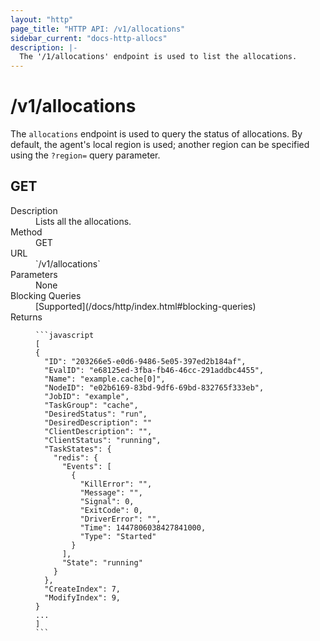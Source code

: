 ```yaml
---
layout: "http"
page_title: "HTTP API: /v1/allocations"
sidebar_current: "docs-http-allocs"
description: |-
  The '/1/allocations' endpoint is used to list the allocations.
---
```


# /v1/allocations

The `allocations` endpoint is used to query the status of allocations.
By default, the agent's local region is used; another region can
be specified using the `?region=` query parameter.

## GET

<dl>
  <dt>Description</dt>
  <dd>
    Lists all the allocations.
  </dd>

  <dt>Method</dt>
  <dd>GET</dd>

  <dt>URL</dt>
  <dd>`/v1/allocations`</dd>

  <dt>Parameters</dt>
  <dd>
    None
  </dd>

  <dt>Blocking Queries</dt>
  <dd>
    [Supported](/docs/http/index.html#blocking-queries)
  </dd>

  <dt>Returns</dt>
  <dd>

    ```javascript
    [
    {
      "ID": "203266e5-e0d6-9486-5e05-397ed2b184af",
      "EvalID": "e68125ed-3fba-fb46-46cc-291addbc4455",
      "Name": "example.cache[0]",
      "NodeID": "e02b6169-83bd-9df6-69bd-832765f333eb",
      "JobID": "example",
      "TaskGroup": "cache",
      "DesiredStatus": "run",
      "DesiredDescription": ""
      "ClientDescription": "",
      "ClientStatus": "running",
      "TaskStates": {
        "redis": {
          "Events": [
            {
              "KillError": "",
              "Message": "",
              "Signal": 0,
              "ExitCode": 0,
              "DriverError": "",
              "Time": 1447806038427841000,
              "Type": "Started"
            }
          ],
          "State": "running"
        }
      },
      "CreateIndex": 7,
      "ModifyIndex": 9,
    }
    ...
    ]
    ```

  </dd>
</dl>
